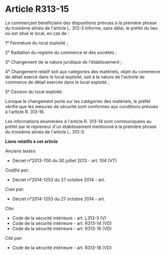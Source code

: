 # Article R313-15

Le commerçant bénéficiaire des dispositions prévues à la première phrase du troisième alinéa de l'article L. 313-3 informe,
sans délai, le préfet du lieu où est situé le local, en cas de : 

1° Fermeture du local exploité ; 

2° Radiation du registre du commerce et des sociétés ; 

3° Changement de la nature juridique de l'établissement ; 

4° Changement relatif soit aux catégories des matériels, objet du commerce de détail exercé dans le local exploité, soit à la
nature de l'activité de commerce de détail exercée dans le local exploité ; 

5° Cession du local exploité. 

Lorsque le changement porte sur les catégories des matériels, le préfet vérifie que les mesures de sécurité sont conformes
aux conditions prévues à l'article R. 313-16. 

Les informations énumérées à l'article R. 313-14 sont communiquées au préfet par le repreneur d'un établissement mentionné à
la première phrase du troisième alinéa de l'article L. 313-3.

**Liens relatifs à cet article**

_Anciens textes_:

  - Décret n°2013-700 du 30 juillet 2013 - art. 104 (VT)

_Codifié par_:

  - Décret n°2014-1253 du 27 octobre 2014 - art.

_Créé par_:

  - Décret n°2014-1253 du 27 octobre 2014 - art.

_Cite_:

  - Code de la sécurité intérieure - art. L313-3 (V)
  - Code de la sécurité intérieure - art. R313-14 (VD)
  - Code de la sécurité intérieure - art. R313-16 (VD)

_Cité par_:

  - Code de la sécurité intérieure - art. R313-18 (VD)
